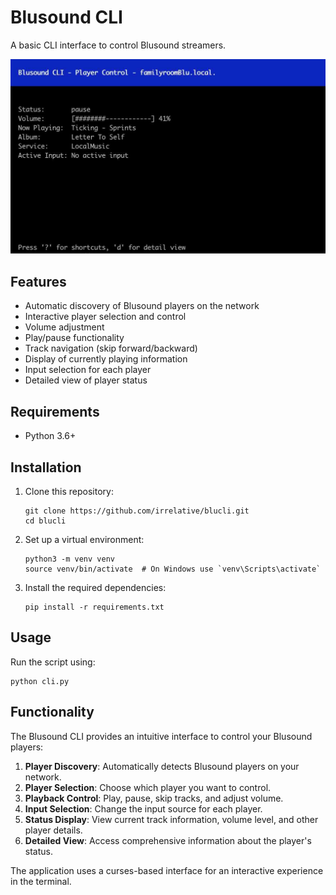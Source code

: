 # Blusound CLI

A basic CLI interface to control Blusound streamers.

![Screenshot](./images/basic.jpg)


## Features

* Automatic discovery of Blusound players on the network
* Interactive player selection and control
* Volume adjustment
* Play/pause functionality
* Track navigation (skip forward/backward)
* Display of currently playing information
* Input selection for each player
* Detailed view of player status

## Requirements

* Python 3.6+

## Installation

1. Clone this repository:
   ```
   git clone https://github.com/irrelative/blucli.git
   cd blucli
   ```

2. Set up a virtual environment:
   ```
   python3 -m venv venv
   source venv/bin/activate  # On Windows use `venv\Scripts\activate`
   ```

3. Install the required dependencies:
   ```
   pip install -r requirements.txt
   ```

## Usage

Run the script using:

```
python cli.py
```


## Functionality

The Blusound CLI provides an intuitive interface to control your Blusound players:

1. **Player Discovery**: Automatically detects Blusound players on your network.
2. **Player Selection**: Choose which player you want to control.
3. **Playback Control**: Play, pause, skip tracks, and adjust volume.
4. **Input Selection**: Change the input source for each player.
5. **Status Display**: View current track information, volume level, and other player details.
6. **Detailed View**: Access comprehensive information about the player's status.

The application uses a curses-based interface for an interactive experience in the terminal.
